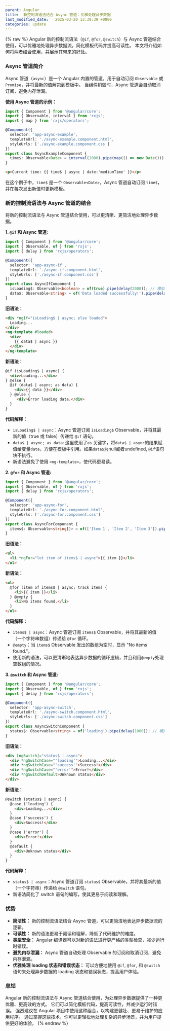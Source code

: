 ```yaml
---
parent: Angular
title:  新控制流语法结合 Async 管道：优雅处理异步数据
last_modified_date:   2025-03-20 13:39:39 +0800
categories: update
---
```


{% raw %}
Angular 新的控制流语法（`@if`, `@for`, `@switch`）与 Async 管道结合使用，可以优雅地处理异步数据流，简化模板代码并提高可读性。 本文将介绍如何将两者结合使用，并展示其带来的好处。

### Async 管道简介

Async 管道（`async`）是一个 Angular 内置的管道，用于自动订阅 `Observable` 或 `Promise`，并将最新的值解包到模板中。 当组件销毁时，Async 管道会自动取消订阅，避免内存泄漏。

**使用 Async 管道的示例：**

```typescript
import { Component } from '@angular/core';
import { Observable, interval } from 'rxjs';
import { map } from 'rxjs/operators';

@Component({
  selector: 'app-async-example',
  templateUrl: './async-example.component.html',
  styleUrls: ['./async-example.component.css']
})
export class AsyncExampleComponent {
  time$: Observable<Date> = interval(1000).pipe(map(() => new Date()));
}
```

```html
<p>Current time: {{ time$ | async | date:'mediumTime' }}</p>
```

在这个例子中，`time$` 是一个 `Observable<Date>`，Async 管道自动订阅 `time$`，并在每次发出新值时更新模板。

### 新的控制流语法与 Async 管道的结合

将新的控制流语法与 Async 管道结合使用，可以更清晰、更简洁地处理异步数据。

**1. `@if` 和 Async 管道:**

```typescript
import { Component } from '@angular/core';
import { Observable, of } from 'rxjs';
import { delay } from 'rxjs/operators';

@Component({
  selector: 'app-async-if',
  templateUrl: './async-if.component.html',
  styleUrls: ['./async-if.component.css']
})
export class AsyncIfComponent {
  isLoading$: Observable<boolean> = of(true).pipe(delay(2000)); // 模拟异步加载
  data$: Observable<string> = of('Data loaded successfully!').pipe(delay(2000));
}
```

**旧语法：**

```html
<div *ngIf="isLoading$ | async; else loaded">
  Loading...
</div>
<ng-template #loaded>
  <div>
    {{ data$ | async }}
  </div>
</ng-template>
```

**新语法：**

```html
@if (isLoading$ | async) {
  <div>Loading...</div>
} @else {
  @if (data$ | async; as data) {
    <div>{{ data }}</div>
  } @else {
     <div>Error loading data.</div>
  }
}
```

**代码解释：**

*   `isLoading$ | async`：Async 管道订阅 `isLoading$` Observable，并将其最新的值（true 或 false）传递给 `@if` 语句。
*   `data$ | async; as data`:  这里使用了`as` 关键字，将`data$ | async`的结果赋值给变量`data`，方便在模板中引用。如果`data$`为null或者undefined, `@if`语句块不执行。
*   新语法避免了使用 `<ng-template>`，使代码更易读。

**2. `@for` 和 Async 管道:**

```typescript
import { Component } from '@angular/core';
import { Observable, of } from 'rxjs';
import { delay } from 'rxjs/operators';

@Component({
  selector: 'app-async-for',
  templateUrl: './async-for.component.html',
  styleUrls: ['./async-for.component.css']
})
export class AsyncForComponent {
  items$: Observable<string[]> = of(['Item 1', 'Item 2', 'Item 3']).pipe(delay(1000)); // 模拟异步数据
}
```

**旧语法：**

```html
<ul>
  <li *ngFor="let item of items$ | async">{{ item }}</li>
</ul>
```

**新语法：**

```html
<ul>
  @for (item of items$ | async; track item) {
    <li>{{ item }}</li>
  } @empty {
    <li>No items found.</li>
  }
</ul>
```

**代码解释：**

*   `items$ | async`：Async 管道订阅 `items$` Observable，并将其最新的值（一个字符串数组）传递给 `@for` 循环。
*   `@empty`：当 `items$` Observable 发出的数组为空时，显示 "No items found."。
*   使用新的语法，可以更清晰地表达异步数据的循环逻辑，并且利用`@empty`处理空数组的情况。

**3. `@switch` 和 Async 管道:**

```typescript
import { Component } from '@angular/core';
import { Observable, of } from 'rxjs';
import { delay } from 'rxjs/operators';

@Component({
  selector: 'app-async-switch',
  templateUrl: './async-switch.component.html',
  styleUrls: ['./async-switch.component.css']
})
export class AsyncSwitchComponent {
  status$: Observable<string> = of('loading').pipe(delay(1000)); // 模拟异步状态
}
```

**旧语法：**

```html
<div [ngSwitch]="status$ | async">
  <div *ngSwitchCase="'loading'">Loading...</div>
  <div *ngSwitchCase="'success'">Success!</div>
  <div *ngSwitchCase="'error'">Error!</div>
  <div *ngSwitchDefault>Unknown status</div>
</div>
```

**新语法：**

```html
@switch (status$ | async) {
  @case ('loading') {
    <div>Loading...</div>
  }
  @case ('success') {
    <div>Success!</div>
  }
  @case ('error') {
    <div>Error!</div>
  }
  @default {
    <div>Unknown status</div>
  }
}
```

**代码解释：**

*   `status$ | async`：Async 管道订阅 `status$` Observable，并将其最新的值（一个字符串）传递给 `@switch` 语句。
*  新语法简化了 switch 语句的编写，使其更易于阅读和理解。

### 优势

*   **简洁性：**  新的控制流语法结合 Async 管道，可以更简洁地表达异步数据流的逻辑。
*   **可读性：**  新的语法更易于阅读和理解，降低了代码维护的难度。
*   **类型安全：**  Angular 编译器可以对新的语法进行更严格的类型检查，减少运行时错误。
*   **避免内存泄漏：**  Async 管道自动处理 Observable 的订阅和取消订阅，避免内存泄漏。
*   **优雅处理 loading 状态和错误状态：** 可以方便地使用 `@if`, `@for`, 和 `@switch` 语句来处理异步数据的 loading 状态和错误状态，提高用户体验。

### 总结

Angular 新的控制流语法与 Async 管道结合使用，为处理异步数据提供了一种更优雅、更高效的方式。 它们可以简化模板代码，提高可读性，并减少运行时错误。 强烈建议在 Angular 项目中使用这种组合，以构建更健壮、更易于维护的应用程序。 通过掌握这些技术，你可以更轻松地处理复杂的异步场景，并为用户提供更好的体验。
{% endraw %}